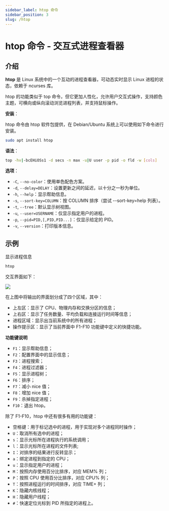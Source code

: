 ```yaml
---
sidebar_label: htop 命令
sidebar_position: 3
slug: /htop
---
```


# htop 命令 - 交互式进程查看器



## 介绍

**htop** 是 Linux 系统中的一个互动的进程查看器，可动态实时显示 Linux 进程的状态，依赖于 ncurses 库。

htop 的功能类似于 top 命令，但它更加人性化，允许用户交互式操作，支持颜色主题，可横向或纵向滚动浏览进程列表，并支持鼠标操作。

**安装**：

htop 命令由 htop 软件包提供，在 Debian/Ubuntu 系统上可以使用如下命令进行安装。

```bash
sudo apt install htop
```

**语法**：

```bash
top -hv|-bcEHiOSs1 -d secs -n max -u|U user -p pid -o fld -w [cols]
```

**选项**：

- `-C`, `--no-color`：使用单色配色方案。
- `-d`, `--delay=DELAY`：设置更新之间的延迟，以十分之一秒为单位。
- `-h`, `--help`：显示帮助信息。
- `-s`, `--sort-key=COLUMN`：按 COLUMN 排序（尝试 --sort-key=help 列表）。
- `-t`, `--tree`：默认显示树视图。
- `-u`, `--user=USERNAME`：仅显示指定用户的进程。
- `-p`, `--pid=PID,[,PID,PID...]`：仅显示给定的 PID。
- `-v`, `--version`：打印版本信息。



## 示例

显示进程信息

```bash
htop
```

交互界面如下：

![](https://static.getiot.tech/linux-htop-command.png#center)

在上图中将输出的界面划分成了四个区域，其中：

- 上左区：显示了 CPU、物理内存和交换分区的信息；
- 上右区：显示了任务数量、平均负载和连接运行时间等信息；
- 进程区域：显示出当前系统中的所有进程；
- 操作提示区：显示了当前界面中 F1-F10 功能键中定义的快捷功能。

**功能键说明**

- `F1`：显示帮助信息；
- `F2`：配置界面中的显示信息；
- `F3`：进程搜索；
- `F4`：进程过滤器；
- `F5`：显示进程树；
- `F6`：排序；
- `F7`：减小 nice 值；
- `F8`：增加 nice 值；
- `F9`：杀掉指定进程；
- `F10`：退出 htop。

除了 F1-F10，htop 中还有很多有用的功能键：

- 空格键：用于标记选中的进程，用于实现对多个进程同时操作；
- `U`：取消所有选中的进程；
- `s`：显示光标所在进程执行的系统调用；
- `l`：显示光标所在进程的文件列表; 
- `I`：对排序的结果进行反转显示；
- `a`：绑定进程到指定的 CPU；
- `u`：显示指定用户的进程；
- `M`：按照内存使用百分比排序，对应 MEM% 列；
- `P`：按照 CPU 使用百分比排序，对应 CPU% 列；
- `T`：按照进程运行的时间排序，对应 TIME+ 列；
- `K`：隐藏内核线程；
- `H`：隐藏用户线程；
- `#`：快速定位光标到 PID 所指定的进程上。

